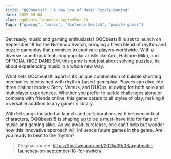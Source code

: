 ```yaml
---
title: "QQQbeats!!!: A New Era of Music Puzzle Gaming"
date: 2025-09-04
slug: qqqbeats-launches-september-18
Tags: ["gaming", "music", "Nintendo Switch", "puzzle games"]
---
```


Get ready, music and gaming enthusiasts! QQQbeats!!! is set to launch on September 18 for the Nintendo Switch, bringing a fresh blend of rhythm and puzzle gameplay that promises to captivate players worldwide. With a diverse soundtrack featuring popular artists like Ado, Hatsune Miku, and OFFICIAL HIGE DANDISM, this game is not just about solving puzzles; its about experiencing music in a whole new way.

What sets QQQbeats!!! apart is its unique combination of bubble shooting mechanics intertwined with rhythm-based gameplay. Players can dive into three distinct modes: Story, Versus, and DUOps, allowing for both solo and multiplayer experiences. Whether you prefer to tackle challenges alone or compete with friends online, this game caters to all styles of play, making it a versatile addition to any gamer's library.

With 56 songs included at launch and collaborations with beloved virtual characters, QQQbeats!!! is shaping up to be a must-have title for fans of music and gaming alike. As we await its release, one can't help but wonder how this innovative approach will influence future games in the genre. Are you ready to beat to the rhythm?

> Original source: https://finalweapon.net/2025/09/03/qqqbeats-launches-on-september-18-for-switch/